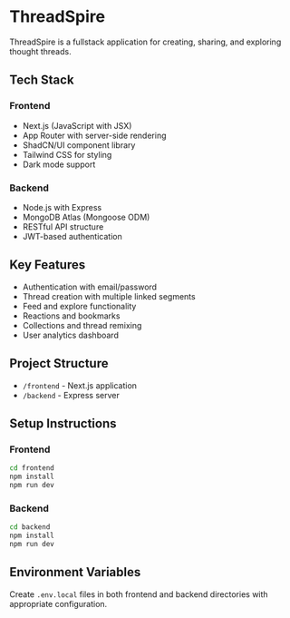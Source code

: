 # ThreadSpire

ThreadSpire is a fullstack application for creating, sharing, and exploring thought threads.

## Tech Stack

### Frontend

- Next.js (JavaScript with JSX)
- App Router with server-side rendering
- ShadCN/UI component library
- Tailwind CSS for styling
- Dark mode support

### Backend

- Node.js with Express
- MongoDB Atlas (Mongoose ODM)
- RESTful API structure
- JWT-based authentication

## Key Features

- Authentication with email/password
- Thread creation with multiple linked segments
- Feed and explore functionality
- Reactions and bookmarks
- Collections and thread remixing
- User analytics dashboard

## Project Structure

- `/frontend` - Next.js application
- `/backend` - Express server

## Setup Instructions

### Frontend

```bash
cd frontend
npm install
npm run dev
```

### Backend

```bash
cd backend
npm install
npm run dev
```

## Environment Variables

Create `.env.local` files in both frontend and backend directories with appropriate configuration.

